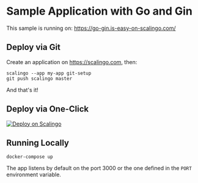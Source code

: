 # Sample Application with Go and Gin

This sample is running on: https://go-gin.is-easy-on-scalingo.com/

## Deploy via Git

Create an application on https://scalingo.com, then:

```shell
scalingo --app my-app git-setup
git push scalingo master
```

And that's it!

## Deploy via One-Click

[![Deploy on Scalingo](https://cdn.scalingo.com/deploy/button.svg)](https://dashboard.scalingo.com/create/app?source=https://github.com/alphaxcv/sample-go-gin#master)


## Running Locally

```shell
docker-compose up
```

The app listens by default on the port 3000 or the one defined in the `PORT`
environment variable.
